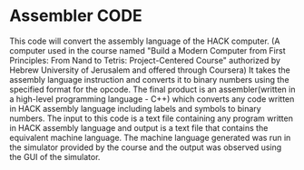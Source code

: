 # Assembler CODE
This code will convert the assembly language of the HACK computer. (A computer used in the course named "Build a Modern Computer from First Principles: From Nand to Tetris: Project-Centered Course" authorized by Hebrew University of Jerusalem and offered through Coursera)
It takes the assembly language instruction and converts it to binary numbers using the specified format for the opcode. The final product is an assembler(written in a high-level programming language - C++) which converts any code written in HACK assembly language including labels and symbols to binary numbers. The input to this code is a text file containing any program written in HACK assembly language and output is a text file that contains the equivalent machine language. 
The machine language generated was run in the simulator provided by the course and the output was observed using the GUI of the simulator.
